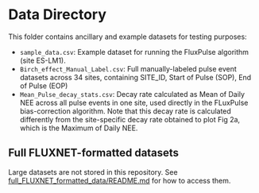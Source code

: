# Data Directory

This folder contains ancillary and example datasets for testing purposes:

- `sample_data.csv`: Example dataset for running the FluxPulse algorithm (site ES-LM1).
- `Birch_effect_Manual_Label.csv`: Full manually-labeled pulse event datasets across 34 sites, containing SITE_ID, Start of Pulse (SOP), End of Pulse (EOP)
- `Mean_Pulse_decay_stats.csv`:  Decay rate calculated as Mean of Daily NEE across all pulse events in one site, used directly in the FLuxPulse bias-correction algorithm. Note that this decay rate is calculated differently from the site-specific decay rate obtained to plot Fig 2a, which is the Maximum of Daily NEE.

## Full FLUXNET-formatted datasets
Large datasets are not stored in this repository. See [full_FLUXNET_formatted_data/README.md](../full_FLUXNET_formatted_data/README.md) for how to access them.
